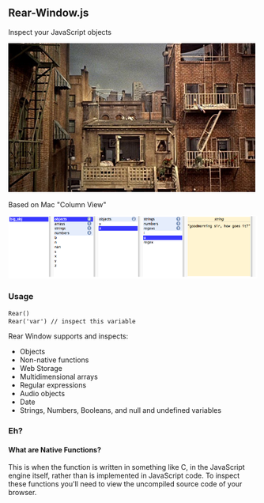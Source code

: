 ## Rear-Window.js

Inspect your JavaScript objects

![Rear Window, Alfred Hitchcock, 1954](https://github.com/lukes/rear-window.js/raw/master/rearwindow.jpg)

Based on Mac "Column View"

![Screen Cap](https://github.com/lukes/rear-window.js/raw/master/screen.png)

### Usage

    Rear()
    Rear('var') // inspect this variable

Rear Window supports and inspects:

* Objects
* Non-native functions
* Web Storage
* Multidimensional arrays
* Regular expressions
* Audio objects
* Date
* Strings, Numbers, Booleans, and null and undefined variables

### Eh?

#### What are Native Functions? 

This is when the function is written in something like C, in the JavaScript engine itself, rather than is implemented in JavaScript code. To inspect these functions you'll need to view the uncompiled source code of your browser.